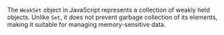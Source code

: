 The `WeakSet` object in JavaScript represents a collection of weakly held objects. Unlike `Set`, it does not prevent garbage collection of its elements, making it suitable for managing memory-sensitive data.
